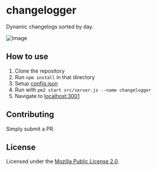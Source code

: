 # changelogger

Dynamic changelogs sorted by day.

![Image](http://i.imgur.com/nzJjdL9.png)

## How to use

1. Clone the repository
2. Run `npm install` in that directory
3. Setup [config.json](config.json)
4. Run with `pm2 start src/server.js --name changelogger`
5. Navigate to [localhost:3001](http://localhost:3001)

## Contributing

Simply submit a PR.

## License

Licensed under the [Mozilla Public License 2.0](LICENSE).